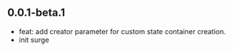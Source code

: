 ## 0.0.1-beta.1

 - feat: add creator parameter for custom state container creation.
 - init surge

